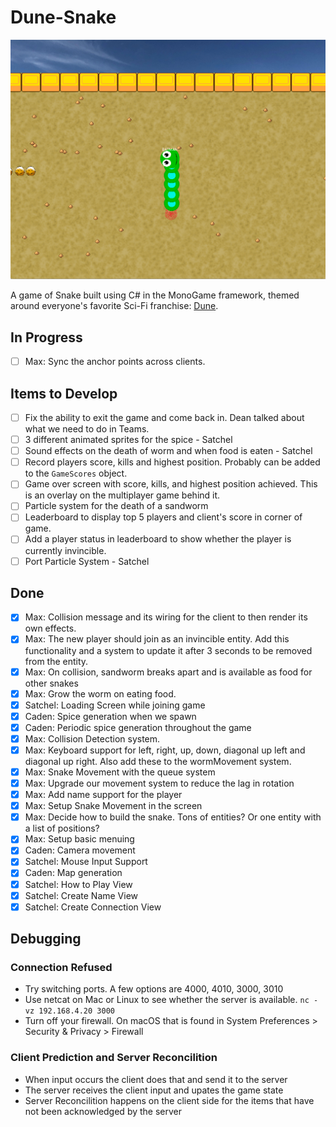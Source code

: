 # Dune-Snake

![Gameplay Image](./gameplay.png)

A game of Snake built using C# in the MonoGame framework, themed around everyone's favorite Sci-Fi franchise: [Dune](https://www.sfgate.com/sf-culture/article/dune-part-two-review-18678628.php).

<!-- ## Project Description -->

## In Progress

- [ ] Max: Sync the anchor points across clients.

## Items to Develop

- [ ] Fix the ability to exit the game and come back in. Dean talked about what we need to do in Teams.
- [ ] 3 different animated sprites for the spice - Satchel
- [ ] Sound effects on the death of worm and when food is eaten - Satchel
- [ ] Record players score, kills and highest position. Probably can be added to the `GameScores` object.
- [ ] Game over screen with score, kills, and highest position achieved. This is an overlay on the multiplayer game behind it.
- [ ] Particle system for the death of a sandworm
- [ ] Leaderboard to display top 5 players and client's score in corner of game.
- [ ] Add a player status in leaderboard to show whether the player is currently invincible.
- [ ] Port Particle System - Satchel

## Done

- [x] Max: Collision message and its wiring for the client to then render its own effects.
- [x] Max: The new player should join as an invincible entity. Add this functionality and a system to update it after 3 seconds to be removed from the entity.
- [x] Max: On collision, sandworm breaks apart and is available as food for other snakes
- [x] Max: Grow the worm on eating food.
- [x] Satchel: Loading Screen while joining game
- [x] Caden: Spice generation when we spawn
- [x] Caden: Periodic spice generation throughout the game
- [x] Max: Collision Detection system.
- [x] Max: Keyboard support for left, right, up, down, diagonal up left and diagonal up right. Also add these to the wormMovement system.
- [x] Max: Snake Movement with the queue system
- [x] Max: Upgrade our movement system to reduce the lag in rotation
- [x] Max: Add name support for the player
- [x] Max: Setup Snake Movement in the screen
- [x] Max: Decide how to build the snake. Tons of entities? Or one entity with a list of positions?
- [x] Max: Setup basic menuing
- [x] Caden: Camera movement
- [x] Satchel: Mouse Input Support
- [x] Caden: Map generation
- [x] Satchel: How to Play View
- [x] Satchel: Create Name View
- [x] Satchel: Create Connection View

## Debugging

### Connection Refused

- Try switching ports. A few options are 4000, 4010, 3000, 3010
- Use netcat on Mac or Linux to see whether the server is available.
  `nc -vz 192.168.4.20 3000`
- Turn off your firewall. On macOS that is found in System Preferences > Security & Privacy > Firewall

### Client Prediction and Server Reconcilition

- When input occurs the client does that and send it to the server
- The server receives the client input and upates the game state
- Server Reconcilition happens on the client side for the items that have not been acknowledged by the server
